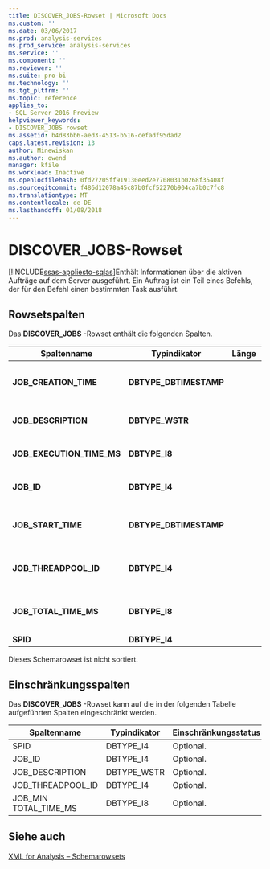 ```yaml
---
title: DISCOVER_JOBS-Rowset | Microsoft Docs
ms.custom: ''
ms.date: 03/06/2017
ms.prod: analysis-services
ms.prod_service: analysis-services
ms.service: ''
ms.component: ''
ms.reviewer: ''
ms.suite: pro-bi
ms.technology: ''
ms.tgt_pltfrm: ''
ms.topic: reference
applies_to:
- SQL Server 2016 Preview
helpviewer_keywords:
- DISCOVER_JOBS rowset
ms.assetid: b4d83bb6-aed3-4513-b516-cefadf95dad2
caps.latest.revision: 13
author: Minewiskan
ms.author: owend
manager: kfile
ms.workload: Inactive
ms.openlocfilehash: 0fd27205ff919130eed2e7708031b0268f35408f
ms.sourcegitcommit: f486d12078a45c87b0fcf52270b904ca7b0c7fc8
ms.translationtype: MT
ms.contentlocale: de-DE
ms.lasthandoff: 01/08/2018
---
```

# <a name="discoverjobs-rowset"></a>DISCOVER_JOBS-Rowset
[!INCLUDE[ssas-appliesto-sqlas](../../../includes/ssas-appliesto-sqlas.md)]Enthält Informationen über die aktiven Aufträge auf dem Server ausgeführt. Ein Auftrag ist ein Teil eines Befehls, der für den Befehl einen bestimmten Task ausführt.  
  
## <a name="rowset-columns"></a>Rowsetspalten  
 Das **DISCOVER_JOBS** -Rowset enthält die folgenden Spalten.  
  
|Spaltenname|Typindikator|Länge|Description|  
|-----------------|--------------------|------------|-----------------|  
|**JOB_CREATION_TIME**|**DBTYPE_DBTIMESTAMP**||UTC-Datum und -Zeit des Servers, zu denen der Auftrag erstellt wurde.|  
|**JOB_DESCRIPTION**|**DBTYPE_WSTR**||Die vom Serverdienst zugeordnete Auftragsbeschreibung.|  
|**JOB_EXECUTION_TIME_MS**|**DBTYPE_I8**||Die Zeit in Millisekunden, die der Auftrag aktiv ist.|  
|**JOB_ID**|**DBTYPE_I4**||Der eindeutige Bezeichner des Auftrags.|  
|**JOB_START_TIME**|**DBTYPE_DBTIMESTAMP**||UTC-Datum und -Zeit des Servers, zu denen der Auftrag gestartet wurde.|  
|**JOB_THREADPOOL_ID**|**DBTYPE_I4**||Der Threadpool, aus dem der aktuelle Auftrag gestartet wurde.|  
|**JOB_TOTAL_TIME_MS**|**DBTYPE_I8**||Die Zeit in Millisekunden, seit der der Auftrag gestartet wurde.|  
|**SPID**|**DBTYPE_I4**||Die Sitzungs-ID.|  
  
 Dieses Schemarowset ist nicht sortiert.  
  
## <a name="restriction-columns"></a>Einschränkungsspalten  
 Das **DISCOVER_JOBS** -Rowset kann auf die in der folgenden Tabelle aufgeführten Spalten eingeschränkt werden.  
  
|Spaltenname|Typindikator|Einschränkungsstatus|  
|-----------------|--------------------|-----------------------|  
|SPID|DBTYPE_I4|Optional.|  
|JOB_ID|DBTYPE_I4|Optional.|  
|JOB_DESCRIPTION|DBTYPE_WSTR|Optional.|  
|JOB_THREADPOOL_ID|DBTYPE_I4|Optional.|  
|JOB_MIN TOTAL_TIME_MS|DBTYPE_I8|Optional.|  
  
## <a name="see-also"></a>Siehe auch  
 [XML for Analysis – Schemarowsets](../../../analysis-services/schema-rowsets/xml/xml-for-analysis-schema-rowsets.md)  
  
  

